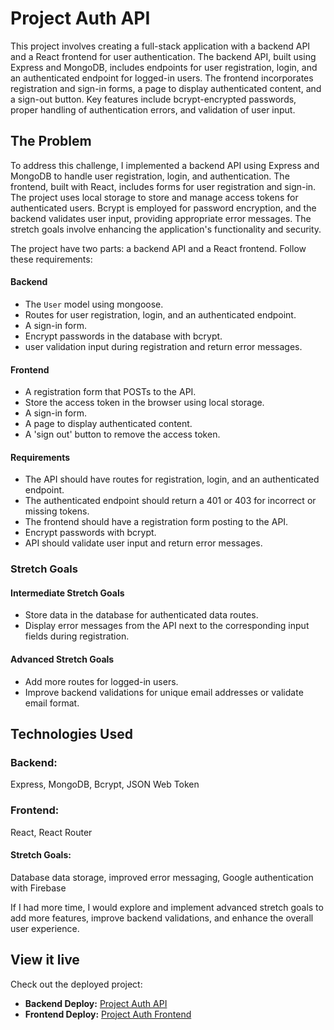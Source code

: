 # Project Auth API

This project involves creating a full-stack application with a backend API and a React frontend for user authentication. The backend API, built using Express and MongoDB, includes endpoints for user registration, login, and an authenticated endpoint for logged-in users. The frontend incorporates registration and sign-in forms, a page to display authenticated content, and a sign-out button. Key features include bcrypt-encrypted passwords, proper handling of authentication errors, and validation of user input.

## The Problem

To address this challenge, I implemented a backend API using Express and MongoDB to handle user registration, login, and authentication. The frontend, built with React, includes forms for user registration and sign-in. The project uses local storage to store and manage access tokens for authenticated users. Bcrypt is employed for password encryption, and the backend validates user input, providing appropriate error messages. The stretch goals involve enhancing the application's functionality and security.

The project have two parts: a backend API and a React frontend. Follow these requirements:

#### Backend

- The `User` model using mongoose.
- Routes for user registration, login, and an authenticated endpoint.
- A sign-in form.
- Encrypt passwords in the database with bcrypt.
- user validation input during registration and return error messages.

#### Frontend

- A registration form that POSTs to the API.
- Store the access token in the browser using local storage.
- A sign-in form.
- A page to display authenticated content.
- A 'sign out' button to remove the access token.

#### Requirements

- The API should have routes for registration, login, and an authenticated endpoint.
- The authenticated endpoint should return a 401 or 403 for incorrect or missing tokens.
- The frontend should have a registration form posting to the API.
- Encrypt passwords with bcrypt.
- API should validate user input and return error messages.

### Stretch Goals

#### Intermediate Stretch Goals

- Store data in the database for authenticated data routes.
- Display error messages from the API next to the corresponding input fields during registration.

#### Advanced Stretch Goals

- Add more routes for logged-in users.
- Improve backend validations for unique email addresses or validate email format.



## Technologies Used

### Backend: 
Express, MongoDB, Bcrypt, JSON Web Token

### Frontend: 
React, React Router

#### Stretch Goals: 
Database data storage, improved error messaging, Google authentication with Firebase

If I had more time, I would explore and implement advanced stretch goals to add more features, improve backend validations, and enhance the overall user experience.

## View it live

Check out the deployed project:

- **Backend Deploy:** [Project Auth API](https://project-auth-1.onrender.com/)
- **Frontend Deploy:** [Project Auth Frontend](https://6572f11d60878875620f10bf--steady-queijadas-17fe7d.netlify.app/home)


